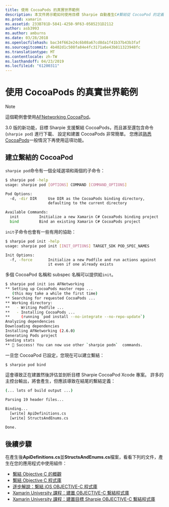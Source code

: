 ```yaml
---
title: 使用 CocoaPods 的真實世界範例
description: 本文件將示範如何使用目標 Sharpie 自動產生C#繫結從 CocoaPod 的定義。
ms.prod: xamarin
ms.assetid: 233B781D-5841-4250-9F63-0585231D2112
author: asb3993
ms.author: amburns
ms.date: 03/28/2018
ms.openlocfilehash: bac34f662e24c6b08a67cd8da1f41b37b43b3faf
ms.sourcegitcommit: 4b402d1c508fa84e4fc3171a6e43b811323948fc
ms.translationtype: MT
ms.contentlocale: zh-TW
ms.lasthandoff: 04/23/2019
ms.locfileid: "61200311"
---
```

# <a name="real-world-example-using-cocoapods"></a>使用 CocoaPods 的真實世界範例

> [!NOTE]
> 這個範例會使用[AFNetworking CocoaPod](https://cocoapods.org/pods/AFNetworking)。

3.0 版的新功能，目標 Sharpie 支援繫結 CocoaPods，而且甚至還包含命令 (`sharpie pod`) 進行下載、 設定和建置 CocoaPods 非常簡單。 您應該[熟悉 CocoaPods](https://cocoapods.org)一般情況下再使用這項功能。

## <a name="creating-a-binding-for-a-cocoapod"></a>建立繫結的 CocoaPod

`sharpie pod`命令有一個全域選項和兩個的子命令：

```bash
$ sharpie pod -help
usage: sharpie pod [OPTIONS] COMMAND [COMMAND_OPTIONS]

Pod Options:
  -d, -dir DIR     Use DIR as the CocoaPods binding directory,
                   defaulting to the current directory

Available Commands:
  init         Initialize a new Xamarin C# CocoaPods binding project
  bind         Bind an existing Xamarin C# CocoaPods project
```

`init`子命令也會有一些有用的協助：

```bash
$ sharpie pod init -help
usage: sharpie pod init [INIT_OPTIONS] TARGET_SDK POD_SPEC_NAMES

Init Options:
  -f, -force       Initialize a new Podfile and run actions against
                   it even if one already exists
```

多個 CocoaPod 名稱和 subspec 名稱可以提供給`init`。

```bash
$ sharpie pod init ios AFNetworking
** Setting up CocoaPods master repo ...
   (this may take a while the first time)
** Searching for requested CocoaPods ...
** Working directory:
**   - Writing Podfile ...
**   - Installing CocoaPods ...
**     (running `pod install --no-integrate --no-repo-update`)
Analyzing dependencies
Downloading dependencies
Installing AFNetworking (2.6.0)
Generating Pods project
Sending stats
** 🍻 Success! You can now use other `sharpie podn`  commands.
```

一旦您 CocoaPod 已設定，您現在可以建立繫結：

```bash
$ sharpie pod bind
```

這會導致正在建置然後評估並剖析目標 Sharpie CocoaPod Xcode 專案。 許多的主控台輸出，將會產生，但應該導致在結尾的繫結定義：

```bash
(... lots of build output ...)

Parsing 19 header files...

Binding...
  [write] ApiDefinitions.cs
  [write] StructsAndEnums.cs

Done.
```

## <a name="next-steps"></a>後續步驟

在產生後**ApiDefinitions.cs**並**StructsAndEnums.cs**檔案，看看下列的文件，產生在您的應用程式中使用組件：

- [繫結 Objective C 的概觀](~/cross-platform/macios/binding/overview.md)
- [繫結 Objective C 程式庫](~/cross-platform/macios/binding/objective-c-libraries.md)
- [逐步解說：繫結 iOS OBJECTIVE-C 程式庫](~/ios/platform/binding-objective-c/walkthrough.md)
- [Xamarin University 課程：建置 OBJECTIVE-C 繫結程式庫](https://university.xamarin.com/classes/track/all#building-an-objective-c-bindings-library)
- [Xamarin University 課程：建置目標 Sharpie OBJECTIVE-C 繫結程式庫](https://university.xamarin.com/classes/track/all#build-an-objective-c-bindings-library-with-objective-sharpie)

